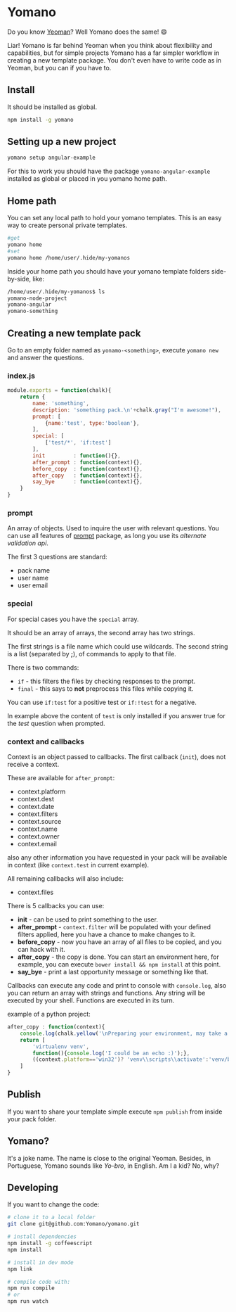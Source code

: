 # Yomano

Do you know [Yeoman](yeoman.io)? Well Yomano does the same! :smile:

Liar! Yomano is far behind Yeoman when you think about flexibility and capabilities, but for simple projects Yomano has a far simpler workflow in creating a new template package. You don't even have to write code as in Yeoman, but you can if you have to. 

## Install

It should be installed as global.

```bash
npm install -g yomano
```

## Setting up a new project

```bash
yomano setup angular-example
```

For this to work you should have the package `yomano-angular-example` installed as global or placed in you yomano home path.

## Home path

You can set any local path to hold your yomano templates. This is an easy way to create personal private templates.

```bash
#get
yomano home
#set
yomano home /home/user/.hide/my-yomanos
```

Inside your home path you should have your yomano template folders side-by-side, like:

```bash
/home/user/.hide/my-yomanos$ ls
yomano-node-project
yomano-angular
yomano-something
```

## Creating a new template pack

Go to an empty folder named as `yonamo-<something>`, execute `yomano new` and answer the questions.

### index.js

```js
module.exports = function(chalk){
    return {
        name: 'something',
        description: 'something pack.\n'+chalk.gray("I'm awesome!"),
        prompt: [
            {name:'test', type:'boolean'},
        ],
        special: [
            ['test/*', 'if:test']
        ],
        init         : function(){},
        after_prompt : function(context){},
        before_copy  : function(context){},
        after_copy   : function(context){},
        say_bye      : function(context){},
    }
}
```

### prompt

An array of objects. Used to inquire the user with relevant questions. You can use all features of [prompt](https://www.npmjs.com/package/prompt) package, as long you use its *alternate validation api*.

The first 3 questions are standard:

- pack name
- user name
- user email

### special

For special cases you have the `special` array.

It should be an array of arrays, the second array has two strings.

The first strings is a file name which could use wildcards. The second string is a list (separated by **;**), of commands to apply to that file.

There is two commands:

- `if` - this filters the files by checking responses to the prompt.
- `final` - this says to **not** preprocess this files while copying it.

You can use `if:test` for a positive test or `if:!test` for a negative.

In example above the content of `test` is only installed if you answer true for the *test* question when prompted.

### context and callbacks

Context is an object passed to callbacks. The first callback (`init`), does not receive a context.

These are available for `after_prompt`:

- context.platform
- context.dest
- context.date
- context.filters
- context.source
- context.name
- context.owner
- context.email

also any other information you have requested in your pack will be available in context (like `context.test` in current example).

All remaining callbacks will also include:

- context.files

There is 5 callbacks you can use:

- **init** - can be used to print something to the user.
- **after_prompt** - `context.filter` will be populated with your defined filters applied, here you have a chance to make changes to it.
- **before_copy** - now you have an array of all files to be copied, and you can hack with it.
- **after_copy** - the copy is done. You can start an environment here, for example, you can execute `bower install && npm install` at this point.
- **say_bye** - print a last opportunity message or something like that.

Callbacks can execute any code and print to console with `console.log`, also you can return an array with strings and functions. Any string will be executed by your shell. Functions are executed in its turn.

example of a python project:

```js
after_copy : function(context){
    console.log(chalk.yellow('\nPreparing your environment, may take a long time...\n'))
    return [
        'virtualenv venv',
        function(){console.log('I could be an echo :)');},
        ((context.platform=='win32')? 'venv\\scripts\\activate':'venv/bin/activate') + ' && pip install -r uirements.txt',
    ]
}
```

## Publish

If you want to share your template simple execute `npm publish` from inside your pack folder. 

## Yomano?

It's a joke name. The name is close to the original Yeoman. Besides, in Portuguese, Yomano sounds like *Yo-bro*, in English. Am I a kid? No, why? 

## Developing

If you want to change the code:

```bash
# clone it to a local folder
git clone git@github.com:Yomano/yomano.git

# install dependencies
npm install -g coffeescript
npm install

# install in dev mode
npm link

# compile code with:
npm run compile
# or
npm run watch
```
